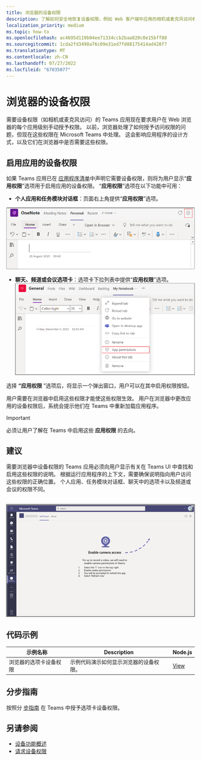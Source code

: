 ```yaml
---
title: 浏览器的设备权限
description: 了解如何安全地恢复设备权限，例如 Web 客户端中应用的相机或麦克风访问权限。
localization_priority: medium
ms.topic: how-to
ms.openlocfilehash: ac4695d119b04ee71334ccb2baa820c0e15bff88
ms.sourcegitcommit: 1cda2fd3498a76c09e31ed7fd88175414ad428f7
ms.translationtype: MT
ms.contentlocale: zh-CN
ms.lasthandoff: 07/27/2022
ms.locfileid: "67035077"
---
```

# <a name="device-permissions-for-the-browser"></a>浏览器的设备权限

需要设备权限（如相机或麦克风访问）的 Teams 应用现在要求用户在 Web 浏览器的每个应用级别手动授予权限。 以前，浏览器处理了如何授予访问权限的问题，但现在这些权限在 Microsoft Teams 中处理。 这会影响应用程序的设计方式，以及它们在浏览器中是否需要这些权限。

## <a name="enable-apps-device-permissions"></a>启用应用的设备权限

如果 Teams 应用已在 [应用程序清单](native-device-permissions.md#specify-permissions)中声明它需要设备权限，则将为用户显示“**应用权限**”选项用于启用应用的设备权限。 “**应用权限**”选项在以下功能中可用：

* **个人应用和任务模块对话框**：页面右上角提供“**应用权限**”选项。
<img src="../../assets/images/tabs/apppermissions.png" alt="App permissions button" width="800"/>

* **聊天、频道或会议选项卡**：选项卡下拉列表中提供“**应用权限**”选项。![应用权限下拉列表](../../assets/images/tabs/drop-downapppermissions.png)

选择 **“应用权限** ”选项后，将显示一个弹出窗口，用户可以在其中启用权限按钮。

用户需要在浏览器中启用这些权限才能使这些权限生效。 用户在浏览器中更改应用的设备权限后，系统会提示他们在 Teams 中重新加载应用程序。

> [!IMPORTANT]
> 必须让用户了解在 Teams 中启用这些 **应用权限** 的去向。

## <a name="recommendation"></a>建议

需要浏览器中设备权限的 Teams 应用必须向用户显示有关在 Teams UI 中查找和启用这些权限的说明。 根据运行应用程序的上下文，需要确保说明指向用户访问这些权限的正确位置。 个人应用、任务模块对话框、聊天中的选项卡以及频道或会议的权限不同。

</br>
<img src="../../assets/images/tabs/enable-access.png" alt="Enable camera access" width="800"/>

## <a name="code-sample"></a>代码示例

|示例名称 | Description | Node.js |
|----------------|-----------------|--------------|
| 浏览器的选项卡设备权限 | 示例代码演示如何显示浏览器的设备权限。 | [View](https://github.com/OfficeDev/Microsoft-Teams-Samples/tree/main/samples/tab-device-permissions/nodejs) |

## <a name="step-by-step-guide"></a>分步指南

按照分 [步指南](../../sbs-tab-device-permissions.yml) 在 Teams 中授予选项卡设备权限。

## <a name="see-also"></a>另请参阅

* [设备功能概述](device-capabilities-overview.md)
* [请求设备权限](native-device-permissions.md)
